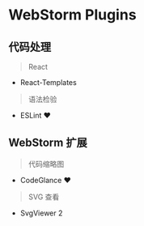 # WebStorm Plugins

## 代码处理

> React

* React-Templates

> 语法检验

* ESLint ♥

## WebStorm 扩展

> 代码缩略图

* CodeGlance ♥

> SVG 查看

* SvgViewer 2
